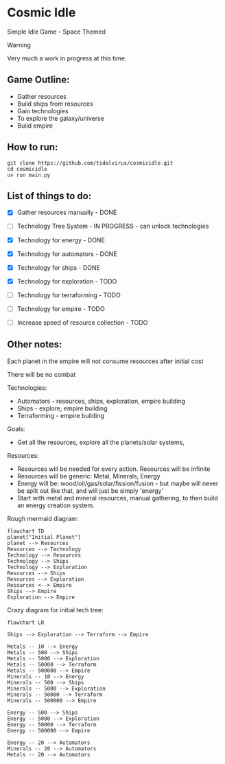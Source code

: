 # Cosmic Idle
Simple Idle Game - Space Themed

> [!WARNING]
> Very much a work in progress at this time.

## Game Outline:
* Gather resources
* Build ships from resources
* Gain technologies
* To explore the galaxy/universe
* Build empire

## How to run:
```
git clone https://github.com/tidalvirus/cosmicidle.git
cd cosmicidle
uv run main.py
```

## List of things to do:

- [x] Gather resources manually - DONE
- [ ] Technology Tree System - IN PROGRESS - can unlock technologies
 - [x] Technology for energy - DONE
 - [x] Technology for automators - DONE
 - [x] Technology for ships - DONE
 - [x] Technology for exploration - TODO
 - [ ] Technology for terraforming - TODO
 - [ ] Technology for empire - TODO
- [ ] Increase speed of resource collection - TODO


## Other notes:
Each planet in the empire will not consume resources after initial cost

There will be no combat

Technologies:
* Automators - resources, ships, exploration, empire building
* Ships - explore, empire building
* Terraforming - empire building

Goals:
* Get all the resources, explore all the planets/solar systems, 

Resources:
* Resources will be needed for every action. Resources will be infinite
* Resources will be generic: Metal, Minerals, Energy
* Energy will be: wood/oil/gas/solar/fission/fusion - but maybe will never be split out like that, and will just be simply 'energy'
* Start with metal and mineral resources, manual gathering, to then build an energy creation system.

Rough mermaid diagram:
```mermaid
flowchart TD
planet["Initial Planet"]
planet --> Resources
Resources --> Technology
Technology --> Resources
Technology --> Ships
Technology --> Exploration
Resources --> Ships
Resources --> Exploration
Resources <--> Empire
Ships --> Empire
Exploration --> Empire
```

Crazy diagram for initial tech tree:
```mermaid
flowchart LR

Ships --> Exploration --> Terraform --> Empire

Metals -- 10 --> Energy
Metals -- 500 --> Ships
Metals -- 5000 --> Exploration
Metals -- 50000 --> Terraform
Metals -- 500000 --> Empire
Minerals -- 10 --> Energy
Minerals -- 500 --> Ships
Minerals -- 5000 --> Exploration
Minerals -- 50000 --> Terraform
Minerals -- 500000 --> Empire

Energy -- 500 --> Ships
Energy -- 5000 --> Exploration
Energy -- 50000 --> Terraform
Energy -- 500000 --> Empire

Energy -- 20 --> Automators
Minerals -- 20 --> Automators
Metals -- 20 --> Automators
```
